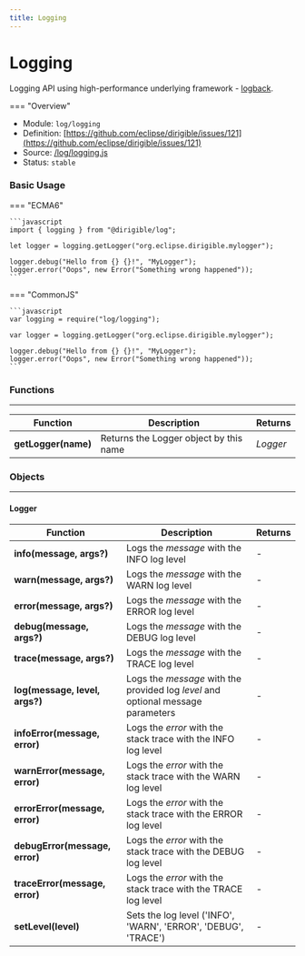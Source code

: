 ```yaml
---
title: Logging
---
```


Logging
===

Logging API using high-performance underlying framework - [logback](https://logback.qos.ch/).

=== "Overview"
- Module: `log/logging`
- Definition: [https://github.com/eclipse/dirigible/issues/121](https://github.com/eclipse/dirigible/issues/121)
- Source: [/log/logging.js](https://github.com/eclipse/dirigible/blob/master/components/api-log/src/main/resources/META-INF/dirigible/log/logging.js)
- Status: `stable`


### Basic Usage

=== "ECMA6"

    ```javascript
    import { logging } from "@dirigible/log";

    let logger = logging.getLogger("org.eclipse.dirigible.mylogger");

    logger.debug("Hello from {} {}!", "MyLogger");
    logger.error("Oops", new Error("Something wrong happened"));
    ```

=== "CommonJS"

    ```javascript
    var logging = require("log/logging");

    var logger = logging.getLogger("org.eclipse.dirigible.mylogger");

    logger.debug("Hello from {} {}!", "MyLogger");
    logger.error("Oops", new Error("Something wrong happened"));
    ```


### Functions

---

Function     | Description | Returns
------------ | ----------- | --------
**getLogger(name)**   | Returns the Logger object by this name | *Logger*


### Objects

---


#### Logger


Function     | Description | Returns
------------ | ----------- | --------
**info(message, args?)**   | Logs the *message* with the INFO log level | -
**warn(message, args?)**   | Logs the *message* with the WARN log level | -
**error(message, args?)**   | Logs the *message* with the ERROR log level | -
**debug(message, args?)**   | Logs the *message* with the DEBUG log level | -
**trace(message, args?)**   | Logs the *message* with the TRACE log level | -
**log(message, level, args?)**   | Logs the *message* with the provided log *level* and optional message parameters | -
**infoError(message, error)**   | Logs the *error* with the stack trace with the INFO log level | -
**warnError(message, error)**   | Logs the *error* with the stack trace with the WARN log level | -
**errorError(message, error)**   | Logs the *error* with the stack trace with the ERROR log level | -
**debugError(message, error)**   | Logs the *error* with the stack trace with the DEBUG log level | -
**traceError(message, error)**   | Logs the *error* with the stack trace with the TRACE log level | -
**setLevel(level)**   | Sets the log level ('INFO', 'WARN', 'ERROR', 'DEBUG', 'TRACE') | -
